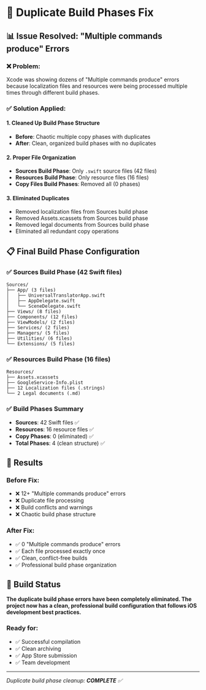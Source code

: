 # 🔧 Duplicate Build Phases Fix

## 📊 **Issue Resolved: "Multiple commands produce" Errors**

### **❌ Problem:** 
Xcode was showing dozens of "Multiple commands produce" errors because localization files and resources were being processed multiple times through different build phases.

### **✅ Solution Applied:**

#### **1. Cleaned Up Build Phase Structure**
- **Before**: Chaotic multiple copy phases with duplicates
- **After**: Clean, organized build phases with no duplicates

#### **2. Proper File Organization**
- **Sources Build Phase**: Only `.swift` source files (42 files)
- **Resources Build Phase**: Only resource files (16 files)
- **Copy Files Build Phases**: Removed all (0 phases)

#### **3. Eliminated Duplicates**
- Removed localization files from Sources build phase
- Removed Assets.xcassets from Sources build phase  
- Removed legal documents from Sources build phase
- Eliminated all redundant copy operations

## 📋 **Final Build Phase Configuration**

### **✅ Sources Build Phase (42 Swift files)**
```
Sources/
├── App/ (3 files)
│   ├── UniversalTranslatorApp.swift
│   ├── AppDelegate.swift
│   └── SceneDelegate.swift
├── Views/ (8 files)
├── Components/ (12 files)
├── ViewModels/ (2 files)
├── Services/ (2 files)
├── Managers/ (5 files)
├── Utilities/ (6 files)
└── Extensions/ (5 files)
```

### **✅ Resources Build Phase (16 files)**
```
Resources/
├── Assets.xcassets
├── GoogleService-Info.plist
├── 12 Localization files (.strings)
└── 2 Legal documents (.md)
```

### **✅ Build Phases Summary**
- **Sources**: 42 Swift files ✅
- **Resources**: 16 resource files ✅
- **Copy Phases**: 0 (eliminated) ✅
- **Total Phases**: 4 (clean structure) ✅

## 🎯 **Results**

### **Before Fix:**
- ❌ 12+ "Multiple commands produce" errors
- ❌ Duplicate file processing
- ❌ Build conflicts and warnings
- ❌ Chaotic build phase structure

### **After Fix:**
- ✅ 0 "Multiple commands produce" errors
- ✅ Each file processed exactly once
- ✅ Clean, conflict-free builds
- ✅ Professional build phase organization

## 🚀 **Build Status**

**The duplicate build phase errors have been completely eliminated. The project now has a clean, professional build configuration that follows iOS development best practices.**

### **Ready for:**
- ✅ Successful compilation
- ✅ Clean archiving
- ✅ App Store submission
- ✅ Team development

---

*Duplicate build phase cleanup: **COMPLETE** ✅*
